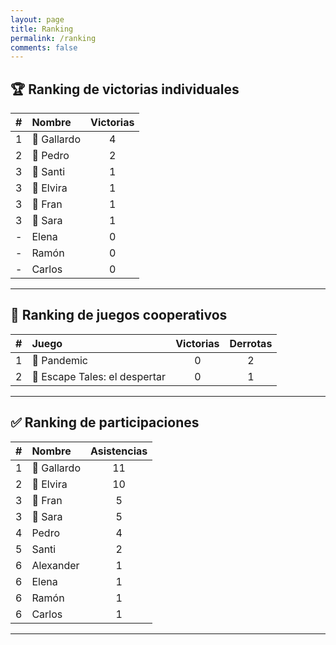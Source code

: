 ```yaml
---
layout: page
title: Ranking
permalink: /ranking
comments: false
---
```


## 🏆 Ranking de victorias individuales

|  #  | Nombre      | Victorias |
| :-: | :---------- | :-------: |
|  1  | 🥇 Gallardo |     4     |
|  2  | 🥈 Pedro    |     2     |
|  3  | 🥉 Santi    |     1     |
|  3  | 🥉 Elvira   |     1     |
|  3  | 🥉 Fran     |     1     |
|  3  | 🥉 Sara     |     1     |
|  -  | Elena       |     0     |
|  -  | Ramón       |     0     |
|  -  | Carlos      |     0     |

---

## 🎲 Ranking de juegos cooperativos

|  #  | Juego                         | Victorias | Derrotas |
| :-: | :---------------------------- | :-------: | :------: |
|  1  | 🥇 Pandemic                   |     0     |    2     |
|  2  | 🥉 Escape Tales: el despertar |     0     |    1     |

---

## ✅ Ranking de participaciones

|  #  | Nombre      | Asistencias |
| :-: | :---------- | :---------: |
|  1  | 🥇 Gallardo |     11      |
|  2  | 🥈 Elvira   |     10      |
|  3  | 🥉 Fran     |      5      |
|  3  | 🥉 Sara     |      5      |
|  4  | Pedro       |      4      |
|  5  | Santi       |      2      |
|  6  | Alexander   |      1      |
|  6  | Elena       |      1      |
|  6  | Ramón       |      1      |
|  6  | Carlos      |      1      |

---
